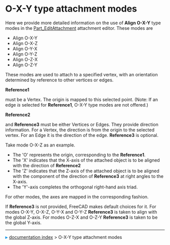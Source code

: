 # O-X-Y type attachment modes
Here we provide more detailed information on the use of **Align O-X-Y** type modes in the [Part_EditAttachment](Part_EditAttachment.md) attachment editor. These modes are

-   Align O-X-Y
-   Align O-X-Z
-   Align O-Y-X
-   Align O-Y-Z
-   Align O-Z-X
-   Align O-Z-Y

These modes are used to attach to a specified vertex, with an orientation determined by reference to other vertices or edges.


**Reference1**

must be a Vertex. The origin is mapped to this selected point. (Note: If an edge *is* selected for **Reference1**, O-X-Y type modes are not offered.)


**Reference2**

and **Reference3** must be either Vertices or Edges. They provide direction information. For a Vertex, the direction is from the origin to the selected vertex. For an Edge it is the direction of the edge. **Reference3** is optional.

Take mode O-X-Z as an example.

-   The \'O\' represents the origin, corresponding to the **Reference1**.
-   The \'X\' indicates that the X-axis of the attached object is to be aligned with the direction of **Reference2**
-   The \'Z\' indicates that the Z-axis of the attached object is to be aligned with the component of the direction of **Reference3** at right angles to the X-axis.
-   The \'Y\'-axis completes the orthogonal right-hand axis triad.

For other modes, the axes are mapped in the corresponding fashion.

If **Reference3** is not provided, FreeCAD makes default choices for it. For modes O-X-Y, O-X-Z, O-Y-X and O-Y-Z **Reference3** is taken to align with the global Z-axis. For modes O-Z-X and O-Z-Y **Reference3** is taken to be the global Y-axis.



---
![](images/Right_arrow.png) [documentation index](../README.md) > O-X-Y type attachment modes

